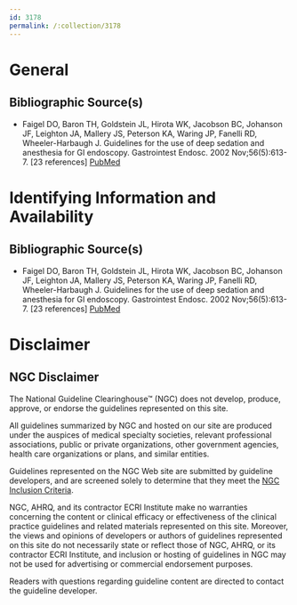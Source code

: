 ```yaml
---
id: 3178
permalink: /:collection/3178
---
```


# General

## Bibliographic Source(s)

- Faigel DO, Baron TH, Goldstein JL, Hirota WK, Jacobson BC, Johanson JF, Leighton JA, Mallery JS, Peterson KA, Waring JP, Fanelli RD, Wheeler-Harbaugh J. Guidelines for the use of deep sedation and anesthesia for GI endoscopy. Gastrointest Endosc. 2002 Nov;56(5):613-7. [23 references] [ PubMed ](http://www.ncbi.nlm.nih.gov/entrez/query.fcgi?cmd=Retrieve&db=pubmed&dopt=Abstract&list_uids=12397263)

# Identifying Information and Availability

## Bibliographic Source(s)

- Faigel DO, Baron TH, Goldstein JL, Hirota WK, Jacobson BC, Johanson JF, Leighton JA, Mallery JS, Peterson KA, Waring JP, Fanelli RD, Wheeler-Harbaugh J. Guidelines for the use of deep sedation and anesthesia for GI endoscopy. Gastrointest Endosc. 2002 Nov;56(5):613-7. [23 references] [ PubMed ](http://www.ncbi.nlm.nih.gov/entrez/query.fcgi?cmd=Retrieve&db=pubmed&dopt=Abstract&list_uids=12397263)

# Disclaimer

## NGC Disclaimer

The National Guideline Clearinghouse™ (NGC) does not develop, produce, approve, or endorse the guidelines represented on this site.

All guidelines summarized by NGC and hosted on our site are produced under the auspices of medical specialty societies, relevant professional associations, public or private organizations, other government agencies, health care organizations or plans, and similar entities.

Guidelines represented on the NGC Web site are submitted by guideline developers, and are screened solely to determine that they meet the [NGC Inclusion Criteria](/help-and-about/summaries/inclusion-criteria).

NGC, AHRQ, and its contractor ECRI Institute make no warranties concerning the content or clinical efficacy or effectiveness of the clinical practice guidelines and related materials represented on this site. Moreover, the views and opinions of developers or authors of guidelines represented on this site do not necessarily state or reflect those of NGC, AHRQ, or its contractor ECRI Institute, and inclusion or hosting of guidelines in NGC may not be used for advertising or commercial endorsement purposes.

Readers with questions regarding guideline content are directed to contact the guideline developer.

